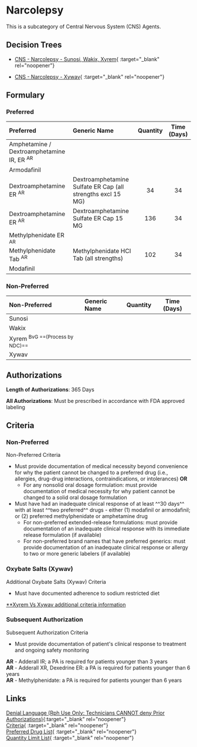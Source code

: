 # Narcolepsy

This is a subcategory of Central Nervous System (CNS) Agents.

## Decision Trees

- [CNS - Narcolepsy - Sunosi, Wakix, Xyrem](https://forms.office.com/Pages/ResponsePage.aspx?id=nPhjxpvvj0G9PUHkbAzgaN9UYz8EqmlIs3_TYn4TbXBUQU5UQUpSTExZNDVYNFJRRElJR1NTMzExWSQlQCN0PWcu){ :target="_blank" rel="noopener"}

- [CNS - Narcolepsy - Xywav](https://forms.office.com/Pages/ResponsePage.aspx?id=nPhjxpvvj0G9PUHkbAzgaN9UYz8EqmlIs3_TYn4TbXBUNEo1WlROV0JLVFE1S0pUTTQ1UDdOSTBVMCQlQCN0PWcu){ :target="_blank" rel="noopener"}

## Formulary

### Preferred

| Preferred                                            | Generic Name                                                | Quantity | Time (Days) |
|:-----------------------------------------------------|:------------------------------------------------------------|:--------:|:-----------:|
| Amphetamine / Dextroamphetamine IR, ER <sup>AR</sup> |                                                             |          |             |
| Armodafinil                                          |                                                             |          |             |
| Dextroamphetamine ER <sup>AR</sup>                   | Dextroamphetamine Sulfate ER Cap (all strengths excl 15 MG) |    34    |     34      |
| Dextroamphetamine ER <sup>AR</sup>                   | Dextroamphetamine Sulfate ER Cap 15 MG                      |   136    |     34      |
| Methylphenidate ER <sup>AR</sup>                     |                                                             |          |             |
| Methylphenidate Tab <sup>AR</sup>                    | Methylphenidate HCI Tab (all strengths)                     |   102    |     34      |
| Modafinil                                            |                                                             |          |             |

### Non-Preferred

| Non-Preferred        | Generic Name | Quantity | Time (Days) |
|:---------------------|:-------------|:--------:|:-----------:|
| Sunosi               |              |          |             |
| Wakix                |              |          |             |
| Xyrem <sup>BvG ==(Process by NDC)==</sup> |              |          |             |
| Xywav                |              |          |             |

## Authorizations

**Length of Authorizations**: 365 Days

**All Authorizations**: Must be prescribed in accordance with FDA approved labeling

## Criteria

### Non-Preferred

Non-Preferred Criteria

- Must provide documentation of medical necessity beyond convenience for why the patient cannot be changed to a preferred drug (i.e., allergies, drug-drug interactions, contraindications, or intolerances) **OR**
    - For any nonsolid oral dosage formulation: must provide documentation of medical necessity for why patient cannot be changed to a solid oral dosage formulation
- Must have had an inadequate clinical response of at least ^^30 days^^ with at least ^^two preferred^^ drugs - either (1) modafinil or armodafinil; or (2) preferred methylphenidate or amphetamine drug
    - For non-preferred extended-release formulations: must provide documentation of an inadequate clinical response with its immediate release formulation (if available)
    - For non-preferred brand names that have preferred generics: must provide documentation of an inadequate clinical response or allergy to two or more generic labelers (if available)

### Oxybate Salts (Xywav)

Additional Oxybate Salts (Xywav) Criteria

- Must have documented adherence to sodium restricted diet

[**Xyrem Vs Xywav additional criteria information](https://special-spoon-f542dccd.pages.github.io/Pharmacist%20Reference%20Guide/Medication%20Guidance/Xyrem%20vs%20Xywav/)

### Subsequent Authorization

Subsequent Authorization Criteria

- Must provide documentation of patient's clinical response to treatment and ongoing safety monitoring

**AR** - Adderall IR; a PA is required for patients younger than 3 years </br>
**AR** - Adderall XR, Dexedrine ER: a PA is required for patients younger than 6 years </br>
**AR** - Methylphenidate: a PA is required for patients younger than 6 years

## Links

[Denial Language (Rph Use Only: Technicians CANNOT deny Prior Authorizations)](https://mygainwell-my.sharepoint.com.mcas.ms/:w:/r/personal/rachel_carpenter_gainwelltechnologies_com/_layouts/15/Doc.aspx?sourcedoc=%7BCD777F63-7F18-4713-8D6A-B043BEE631F5%7D&file=Denial%20Language%20Updated%2009112023.docx&action=embedview&mobileredirect=true&wdStartOn=37&cid=f4472ece-6d4f-4694-b0c5-c150a2f53fea){:target="_blank" rel="noopener"} </br>
[Criteria](https://medicaid.ohio.gov/static/PHM/drug-coverage/20231001+UPDL+Criteria+_v2.FINAL.pdf#page=43){ :target="_blank" rel="noopener"} </br>
[Preferred Drug List](https://medicaid.ohio.gov/static/PHM/drug-coverage/20231001_UPDL_V2.FINAL.hyperlinks_added.pdf#page=17){ :target="_blank" rel="noopener"} </br>
[Quantity Limit List](https://pharmacy.medicaid.ohio.gov/sites/default/files/20230101_Ohio_Medicaid_Quantity_Document_APPROVED.pdf){ :target="_blank" rel="noopener"}
